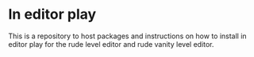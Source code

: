 # In editor play
This is a repository to host packages and instructions on how to install in editor play for the rude level editor and rude vanity level editor.